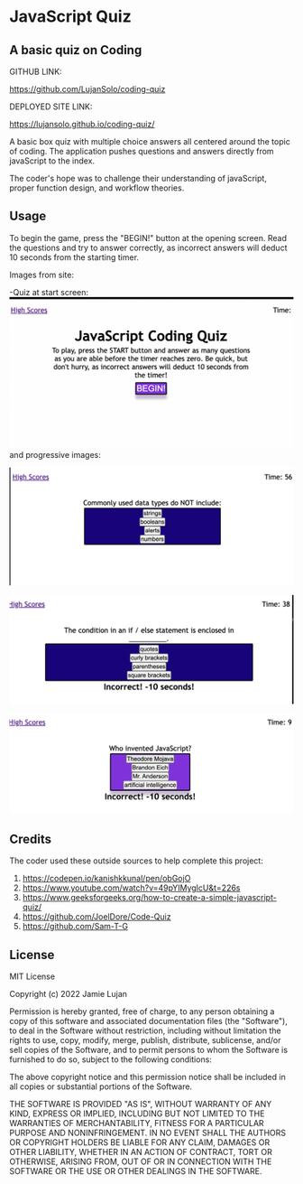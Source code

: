 # JavaScript Quiz

## A basic quiz on Coding


GITHUB LINK:

https://github.com/LujanSolo/coding-quiz

DEPLOYED SITE LINK:

https://lujansolo.github.io/coding-quiz/

A basic box quiz with multiple choice answers all centered around the topic of coding. The application pushes questions and answers directly from javaScript to the index.

The coder's hope was to challenge their understanding of javaScript, proper function design, and workflow theories. 

## Usage

To begin the game, press the "BEGIN!" button at the opening screen. Read the questions and try to answer correctly, as incorrect answers will deduct 10 seconds from the starting timer.

Images from site:

-Quiz at start screen:
![quiz at start](/assets/images/lujan-codequiz1.png)
  and progressive images:

![quiz at 2nd question](assets/images/lujan-codequiz2.png)

![quiz at 3rd question](assets/images/lujan-codequiz3.png)

![quiz at final question](assets/images/lujan-codequiz4.png)


## Credits

The coder used these outside sources to help complete this project:

1. https://codepen.io/kanishkkunal/pen/obGojO
2. https://www.youtube.com/watch?v=49pYIMygIcU&t=226s
3. https://www.geeksforgeeks.org/how-to-create-a-simple-javascript-quiz/
4. https://github.com/JoelDore/Code-Quiz
5. https://github.com/Sam-T-G


## License

MIT License

Copyright (c) 2022 Jamie Lujan

Permission is hereby granted, free of charge, to any person obtaining a copy
of this software and associated documentation files (the "Software"), to deal
in the Software without restriction, including without limitation the rights
to use, copy, modify, merge, publish, distribute, sublicense, and/or sell
copies of the Software, and to permit persons to whom the Software is
furnished to do so, subject to the following conditions:

The above copyright notice and this permission notice shall be included in all
copies or substantial portions of the Software.

THE SOFTWARE IS PROVIDED "AS IS", WITHOUT WARRANTY OF ANY KIND, EXPRESS OR
IMPLIED, INCLUDING BUT NOT LIMITED TO THE WARRANTIES OF MERCHANTABILITY,
FITNESS FOR A PARTICULAR PURPOSE AND NONINFRINGEMENT. IN NO EVENT SHALL THE
AUTHORS OR COPYRIGHT HOLDERS BE LIABLE FOR ANY CLAIM, DAMAGES OR OTHER
LIABILITY, WHETHER IN AN ACTION OF CONTRACT, TORT OR OTHERWISE, ARISING FROM,
OUT OF OR IN CONNECTION WITH THE SOFTWARE OR THE USE OR OTHER DEALINGS IN THE
SOFTWARE.

